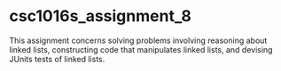 # csc1016s_assignment_8
This assignment concerns solving problems involving reasoning about linked lists, constructing code that manipulates linked lists, and devising JUnits tests of linked lists. 
